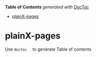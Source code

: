 <!-- START doctoc generated TOC please keep comment here to allow auto update -->
<!-- DON'T EDIT THIS SECTION, INSTEAD RE-RUN doctoc TO UPDATE -->
**Table of Contents**  *generated with [DocToc](https://github.com/thlorenz/doctoc)*

- [plainX-pages](#plainx-pages)

<!-- END doctoc generated TOC please keep comment here to allow auto update -->

# plainX-pages

Use `doctoc .` to generate Table of contents